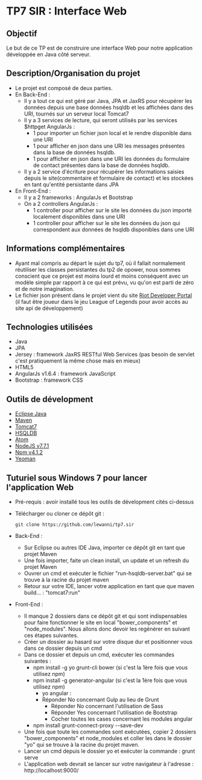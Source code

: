 # TP7 SIR : Interface Web

## Objectif
  Le but de ce TP est de construire une interface Web pour notre application développée en Java côté serveur.

## Description/Organisation du projet
* Le projet est composé de deux parties.
* En Back-End : 
	- Il y a tout ce qui est géré par Java, JPA et JaxRS pour récupérer les données depuis une base données hsqldb et les affichées dans des URI, tournés sur un serveur local Tomcat7
	- Il y a 3 services de lecture, qui seront utilisés par les services $httpget AngularJs :
		* 1 pour importer un fichier json local et le rendre disponible dans une URI
		* 1 pour afficher en json dans une URI les messages présentes dans la base de données hsqldb.
		* 1 pour afficher en json dans une URI les données du formulaire de contact présentes dans la base de données hsqldb.
	- Il y a 2 service d'écriture pour récupérer les informations saisies depuis le site(commentaire et formulaire de contact) et les stockées en tant qu'entité persistante dans JPA
* En Front-End : 
	- Il y a 2 frameworks : AngularJs et Bootstrap
	- On a 2 controllers AngularJs : 
		* 1 controller pour afficher sur le site les données du json importé localement disponibles dans une URI
		* 1 controller pour afficher sur le site les données du json qui correspondent aux données de hsqldb disponibles dans une URI
 
## Informations complémentaires
- Ayant mal compris au départ le sujet du tp7, où il fallait normalement réutiliser les classes persistantes du tp2 de opower, nous sommes conscient que ce projet est moins lourd et moins conséquent avec un modèle simple par rapport à ce qui est prévu, vu qu'on est parti de zéro et de notre imagination.
 - Le fichier json présent dans le projet vient du site [Riot Developer Portal](https://developer.riotgames.com/) (il faut être joueur dans le jeu League of Legends pour avoir accès au site api de développement)
	
## Technologies utilisées
* Java
* JPA
* Jersey : framework JaxRS RESTful Web Services (pas besoin de servlet c'est pratiquement la même chose mais en mieux)
* HTML5
* AngularJs v1.6.4 : framework JavaScript
* Bootstrap : framework CSS

## Outils de dévelopment
* [Eclipse Java](https://eclipse.org/)
* [Maven](https://maven.apache.org)
* [Tomcat7](http://tomcat.apache.org/)
* [HSQLDB](http://hsqldb.org/)
* [Atom](https://atom.io/)
* [NodeJS v7.7.1](https://nodejs.org/en/)
* [Npm v4.1.2](https://www.npmjs.com/)
* [Yeoman](http://yeoman.io/) 

## Tuturiel sous Windows 7 pour lancer l'application Web
- Pré-requis : avoir installé tous les outils de dévelopment cités ci-dessus
- Télécharger ou cloner ce dépôt git :

      git clone https://github.com/lewanni/tp7.sir
                       
- Back-End : 
  * Sur Eclipse ou autres IDE Java, importer ce dépôt git en tant que projet Maven
  * Une fois importer, faite un clean install, un update et un refresh du projet Maven
  * Ouvrer un cmd et exécuter le fichier "run-hsqldb-server.bat" qui se trouve à la racine du projet maven
  * Retour sur votre IDE, lancer votre application en tant que que maven build... : "tomcat7:run"
- Front-End :
  * Il manque 2 dossiers dans ce dépôt git et qui sont indispensables pour faire fonctionner le site en local "bower_components" et "node_modules". Nous allons donc devoir les regénérer en suivant ces étapes suivantes.
  * Créer un dossier au hasard sur votre disque dur et positionner vous dans ce dossier depuis un cmd
  * Dans ce dossier et depuis un cmd, exécuter les commandes suivantes :
    * npm install -g yo grunt-cli bower (si c'est la 1ère fois que vous utilisez npm)
    * npm install -g generator-angular (si c'est la 1ère fois que vous utilisez npm)
		* yo angular :
      - Réponder No concernant Gulp au lieu de Grunt
        - Réponder No concernant l'utilisation de Sass
        - Réponder Yes concernant l'utilisation de Bootstrap
        - Cocher toutes les cases concernant les modules angular
    * npm install grunt-connect-proxy --save-dev
  * Une fois que toute les commandes sont exécutées, copier 2 dossiers "bower_components" et node_modules et coller les dans le dossier "yo" qui se trouve à la racine du projet maven.
  * Lancer un cmd depuis le dossier yo et exécuter la commande : grunt serve
  * L'application web devrait se lancer sur votre navigateur à l'adresse : http://localhost:9000/
